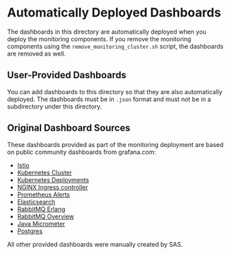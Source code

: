 # Automatically Deployed Dashboards

The dashboards in this directory are automatically deployed when you deploy the monitoring components. If you remove the monitoring components using the `remove_monitoring_cluster.sh` script, the dashboards are removed as well.

## User-Provided Dashboards

You can add dashboards to this directory so that they are also automatically deployed. The dashboards must be in `.json` format and must not be in a subdirectory under this directory. 

## Original Dashboard Sources

These dashboards provided as part of the monitoring deployment are based on public community dashboards from grafana.com: 

- [Istio](https://grafana.com/orgs/istio)
- [Kubernetes Cluster](https://grafana.com/grafana/dashboards/8721)
- [Kubernetes Deployments](https://grafana.com/grafana/dashboards/741)
- [NGINX Ingress controller](https://grafana.com/grafana/dashboards/9614)
- [Prometheus Alerts](https://grafana.com/grafana/dashboards/5450)
- [Elasticsearch](https://grafana.com/grafana/dashboards/2322)
- [RabbitMQ Erlang](https://grafana.com/grafana/dashboards/11350)
- [RabbitMQ Overview](https://grafana.com/grafana/dashboards/10991)
- [Java Micrometer](https://grafana.com/grafana/dashboards/4701)
- [Postgres](https://grafana.com/grafana/dashboards/9628)

All other provided dashboards were manually created by SAS.
